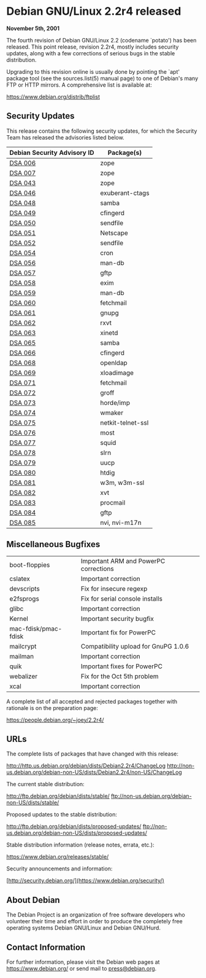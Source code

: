 
Debian GNU/Linux 2.2r4 released
===============================


**November 5th, 2001**


The fourth revision of Debian GNU/Linux 2.2 (codename `potato') has
been released. This point release, revision 2.2r4, mostly includes
security updates, along with a few corrections of serious bugs in the
stable distribution.


Upgrading to this revision online is usually done by pointing the
`apt' package tool (see the sources.list(5) manual page) to one of
Debian's many FTP or HTTP mirrors. A comprehensive list is available
at:



<https://www.debian.org/distrib/ftplist>

Security Updates
----------------


This release contains the following security updates, for which the
Security Team has released the advisories listed below.




| Debian Security Advisory ID | Package(s) |
| --- | --- |
| [DSA 006](https://www.debian.org/security/2000/20001219) | zope |
| [DSA 007](https://www.debian.org/security/2000/20001220) | zope |
| [DSA 043](https://www.debian.org/security/2001/dsa-043) | zope |
| [DSA 046](https://www.debian.org/security/2001/dsa-046) | exuberant-ctags |
| [DSA 048](https://www.debian.org/security/2001/dsa-048) | samba |
| [DSA 049](https://www.debian.org/security/2001/dsa-049) | cfingerd |
| [DSA 050](https://www.debian.org/security/2001/dsa-050) | sendfile |
| [DSA 051](https://www.debian.org/security/2001/dsa-051) | Netscape |
| [DSA 052](https://www.debian.org/security/2001/dsa-052) | sendfile |
| [DSA 054](https://www.debian.org/security/2001/dsa-054) | cron |
| [DSA 056](https://www.debian.org/security/2001/dsa-056) | man-db |
| [DSA 057](https://www.debian.org/security/2001/dsa-057) | gftp |
| [DSA 058](https://www.debian.org/security/2001/dsa-058) | exim |
| [DSA 059](https://www.debian.org/security/2001/dsa-059) | man-db |
| [DSA 060](https://www.debian.org/security/2001/dsa-060) | fetchmail |
| [DSA 061](https://www.debian.org/security/2001/dsa-061) | gnupg |
| [DSA 062](https://www.debian.org/security/2001/dsa-062) | rxvt |
| [DSA 063](https://www.debian.org/security/2001/dsa-063) | xinetd |
| [DSA 065](https://www.debian.org/security/2001/dsa-065) | samba |
| [DSA 066](https://www.debian.org/security/2001/dsa-066) | cfingerd |
| [DSA 068](https://www.debian.org/security/2001/dsa-068) | openldap |
| [DSA 069](https://www.debian.org/security/2001/dsa-069) | xloadimage |
| [DSA 071](https://www.debian.org/security/2001/dsa-071) | fetchmail |
| [DSA 072](https://www.debian.org/security/2001/dsa-072) | groff |
| [DSA 073](https://www.debian.org/security/2001/dsa-073) | horde/imp |
| [DSA 074](https://www.debian.org/security/2001/dsa-074) | wmaker |
| [DSA 075](https://www.debian.org/security/2001/dsa-075) | netkit-telnet-ssl |
| [DSA 076](https://www.debian.org/security/2001/dsa-076) | most |
| [DSA 077](https://www.debian.org/security/2001/dsa-077) | squid |
| [DSA 078](https://www.debian.org/security/2001/dsa-078) | slrn |
| [DSA 079](https://www.debian.org/security/2001/dsa-079) | uucp |
| [DSA 080](https://www.debian.org/security/2001/dsa-080) | htdig |
| [DSA 081](https://www.debian.org/security/2001/dsa-081) | w3m, w3m-ssl |
| [DSA 082](https://www.debian.org/security/2001/dsa-082) | xvt |
| [DSA 083](https://www.debian.org/security/2001/dsa-083) | procmail |
| [DSA 084](https://www.debian.org/security/2001/dsa-084) | gftp |
| [DSA 085](https://www.debian.org/security/2001/dsa-085) | nvi, nvi-m17n |


Miscellaneous Bugfixes
----------------------




|  |  |
| --- | --- |
| boot-floppies | Important ARM and PowerPC corrections |
| cslatex | Important correction |
| devscripts | Fix for insecure regexp |
| e2fsprogs | Fix for serial console installs |
| glibc | Important correction |
| Kernel | Important security bugfix |
| mac-fdisk/pmac-fdisk | Important fix for PowerPC |
| mailcrypt | Compatibility upload for GnuPG 1.0.6 |
| mailman | Important correction |
| quik | Important fixes for PowerPC |
| webalizer | Fix for the Oct 5th problem |
| xcal | Important correction |


A complete list of all accepted and rejected packages together with
rationale is on the preparation page:



<https://people.debian.org/~joey/2.2r4/>

URLs
----


The complete lists of packages that have changed with this
release:



<http://http.us.debian.org/debian/dists/Debian2.2r4/ChangeLog>
<http://non-us.debian.org/debian-non-US/dists/Debian2.2r4/non-US/ChangeLog>

The current stable distribution:



<http://ftp.debian.org/debian/dists/stable/>
<ftp://non-us.debian.org/debian-non-US/dists/stable/>

Proposed updates to the stable distribution:



<http://ftp.debian.org/debian/dists/proposed-updates/>
<ftp://non-us.debian.org/debian-non-US/dists/proposed-updates/>

Stable distribution information (release notes, errata, etc.):



<https://www.debian.org/releases/stable/>

Security announcements and information:

[http://security.debian.org/](https://www.debian.org/security/)

About Debian
------------


The Debian Project is an organization of free software developers who
volunteer their time and effort in order to produce the completely
free operating systems Debian GNU/Linux and Debian GNU/Hurd.


Contact Information
-------------------


For further information, please visit the Debian web pages at
<https://www.debian.org/> or send mail to
<press@debian.org>.





